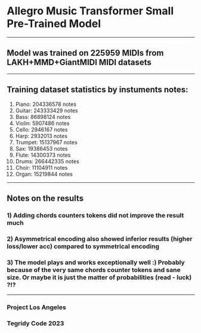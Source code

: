 # Allegro Music Transformer Small Pre-Trained Model

***

## Model was trained on 225959 MIDIs from LAKH+MMD+GiantMIDI MIDI datasets

***

## Training dataset statistics by instuments notes:

1) Piano: 204336578 notes
2) Guitar: 243333429 notes
3) Bass: 86898124 notes
4) Violin: 5907486 notes
5) Cello: 2946167 notes
6) Harp: 2932013 notes
7) Trumpet: 15137967 notes
8) Sax: 19386453 notes
9) Flute: 14300373 notes
10) Drums: 266442335 notes
11) Choir: 11104911 notes
12) Organ: 15219844 notes

***

## Notes on the results

### 1) Adding chords counters tokens did not improve the result much
### 2) Asymmetrical encoding also showed inferior results (higher loss/lower acc) compared to symmetrical encoding
### 3) The model plays and works exceptionally well :) Probably because of the very same chords counter tokens and sane size. Or maybe it is just the matter of probabilities (read - luck) ?!?

***

### Project Los Angeles
### Tegridy Code 2023
